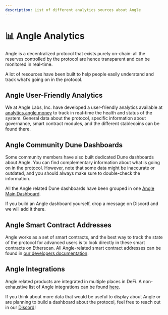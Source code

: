 ```yaml
---
description: List of different analytics sources about Angle
---
```


# 📊 Angle Analytics

Angle is a decentralized protocol that exists purely on-chain: all the reserves controlled by the protocol are hence transparent and can be monitored in real-time.

A lot of resources have been built to help people easily understand and track what’s going on in the protocol.

## Angle User-Friendly Analytics

We at Angle Labs, Inc. have developed a user-friendly analytics available at [analytics.angle.money](https://analytics.angle.money/) to track in real-time the health and status of the system.
General data about the protocol, specific information about governance, smart contract modules, and the different stablecoins can be found there.

## Angle Community Dune Dashboards

Some community members have also built dedicated Dune dashboards about Angle. You can find complementary information about what is going on in the protocol. However, note that some data might be inaccurate or outdated, and you should always make sure to double-check the information.

All the Angle related Dune dashboards have been grouped in one [Angle Main Dashboard](https://dune.com/tuta/angle-master-dashboard).

If you build an Angle dashboard yourself, drop a message on Discord and we will add it there.

## Angle Smart Contract Addresses

Angle works as a set of smart contracts, and the best way to track the state of the protocol for advanced users is to look directly in these smart contracts on Etherscan. All Angle-related smart contract addresses can be found in [our developers documentation](https://developers.angle.money/overview/smart-contracts).

## Angle Integrations

Angle related products are integrated in multiple places in DeFi. A non-exhaustive list of Angle integrations can be found [here](../links.md).

If you think about more data that would be useful to display about Angle or are planning to build a dashboard about the protocol, feel free to reach out in our [Discord](https://discord.gg/bwHQTMsf)!
